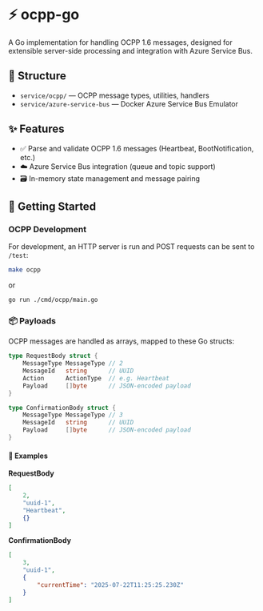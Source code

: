 # ⚡️ ocpp-go

A Go implementation for handling OCPP 1.6 messages, designed for extensible server-side processing and integration with Azure Service Bus.

## 📁 Structure

- `service/ocpp/` — OCPP message types, utilities, handlers
- `service/azure-service-bus` — Docker Azure Service Bus Emulator

## ✨ Features

- ✅ Parse and validate OCPP 1.6 messages (Heartbeat, BootNotification, etc.)
- ☁️ Azure Service Bus integration (queue and topic support)
- 🗃️ In-memory state management and message pairing

## 🚀 Getting Started

### OCPP Development

For development, an HTTP server is run and POST requests can be sent to `/test`:

```sh
make ocpp
```
or
```sh
go run ./cmd/ocpp/main.go
```

### 📦 Payloads

OCPP messages are handled as arrays, mapped to these Go structs:

```go
type RequestBody struct {
    MessageType MessageType // 2
    MessageId   string      // UUID
    Action      ActionType  // e.g. Heartbeat
    Payload     []byte      // JSON-encoded payload
}

type ConfirmationBody struct {
    MessageType MessageType // 3
    MessageId   string      // UUID
    Payload     []byte      // JSON-encoded payload
}
```

#### 📨 Examples

**RequestBody**
```json
[
    2,
    "uuid-1",
    "Heartbeat",
    {}
]
```

**ConfirmationBody**
```json
[
    3,
    "uuid-1",
    {
        "currentTime": "2025-07-22T11:25:25.230Z"
    }
]
```